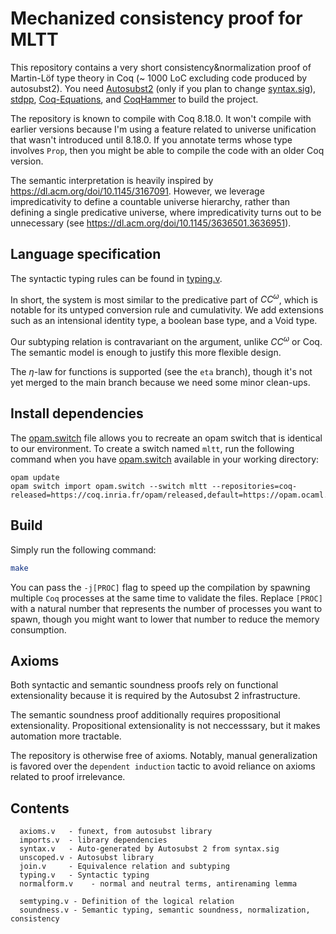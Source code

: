 # Mechanized consistency proof for MLTT
This repository contains a very short consistency&normalization proof of Martin-Löf
type theory in Coq (~ 1000 LoC excluding code produced by autosubst2). You need
[Autosubst2](https://github.com/uds-psl/autosubst2) (only if
you plan to change [syntax.sig](syntax.sig)),
[stdpp](https://gitlab.mpi-sws.org/iris/stdpp), [Coq-Equations](https://github.com/mattam82/Coq-Equations),
and [CoqHammer](https://github.com/lukaszcz/coqhammer) to build the
project.

The repository is known to compile with Coq 8.18.0. It
won't compile with earlier versions because I'm using a feature
related to universe unification that wasn't introduced until
8.18.0. If you annotate terms whose type involves `Prop`, then you
might be able to compile the code with an older Coq version.

The semantic interpretation is heavily inspired by
<https://dl.acm.org/doi/10.1145/3167091>. However, we leverage
impredicativity to define a countable universe hierarchy, rather than
defining a single predicative universe, where impredicativity turns
out to be unnecessary (see <https://dl.acm.org/doi/10.1145/3636501.3636951>).

## Language specification
The syntactic typing rules can be found in [typing.v](typing.v).

In short, the system is most similar to the predicative part of
$CC^\omega$, which is notable for its untyped conversion rule and
cumulativity.
We add extensions such as an intensional identity type, a
boolean base type, and a Void type.

Our subtyping relation is contravariant on the argument, unlike
$CC^\omega$ or Coq. The semantic model is enough to justify this more
flexible design.

The $\eta$-law for functions is supported (see the `eta` branch),
though it's not yet merged to the main branch because we need some
minor clean-ups.

## Install dependencies
The [opam.switch](opam.switch) file allows you to recreate an opam
switch that is identical to our environment. To create a switch named `mltt`, run the following command when you have [opam.switch](opam.switch) available in your working directory:
```
opam update
opam switch import opam.switch --switch mltt --repositories=coq-released=https://coq.inria.fr/opam/released,default=https://opam.ocaml.org
```

## Build
Simply run the following command:
```sh
make
```
You can pass the `-j[PROC]` flag to speed up the compilation by
spawning multiple `Coq` processes at the same time to validate the
files. Replace `[PROC]` with a natural number that represents the
number of processes you want to spawn, though you might want to lower
that number to reduce the memory consumption.

## Axioms
Both syntactic and semantic soundness proofs rely on functional
extensionality because it is required by the Autosubst 2
infrastructure.

The semantic soundness proof additionally requires propositional
extensionality. Propositional extensionality is not neccesssary, but
it makes automation more tractable.

The repository is otherwise free of axioms. Notably, manual
generalization is favored over the `dependent induction` tactic to avoid
reliance on axioms related to proof irrelevance.


## Contents

```
  axioms.v   - funext, from autosubst library
  imports.v  - library dependencies
  syntax.v   - Auto-generated by Autosubst 2 from syntax.sig
  unscoped.v - Autosubst library
  join.v     - Equivalence relation and subtyping
  typing.v   - Syntactic typing
  normalform.v    - normal and neutral terms, antirenaming lemma

  semtyping.v - Definition of the logical relation
  soundness.v - Semantic typing, semantic soundness, normalization, consistency
```
